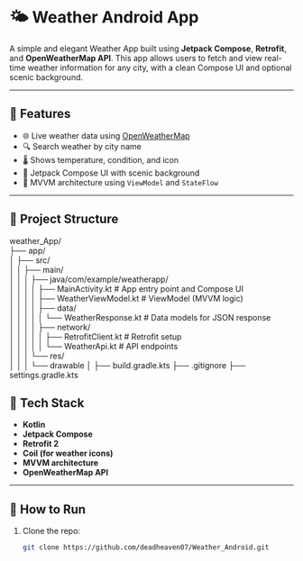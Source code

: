 # 🌤️ Weather Android App

A simple and elegant Weather App built using **Jetpack Compose**, **Retrofit**, and **OpenWeatherMap API**. This app allows users to fetch and view real-time weather information for any city, with a clean Compose UI and optional scenic background.

---

## 📱 Features

- 🌐 Live weather data using [OpenWeatherMap](https://openweathermap.org/)
- 🔍 Search weather by city name
- 🌡️ Shows temperature, condition, and icon
- 🎨 Jetpack Compose UI with scenic background
- 🔄 MVVM architecture using `ViewModel` and `StateFlow`

---

## 📂 Project Structure

weather_App/                                                                        
├── app/                                                                
│ ├── src/                                                                     
│ │ ├── main/                                                                                 
│ │ │ ├── java/com/example/weatherapp/                                                                           
│ │ │ │ ├── MainActivity.kt # App entry point and Compose UI                                                            
│ │ │ │ ├── WeatherViewModel.kt # ViewModel (MVVM logic)                                                                 
│ │ │ │ ├── data/                                                                                      
│ │ │ │ │ └── WeatherResponse.kt # Data models for JSON response                                                        
│ │ │ │ ├── network/                                                                    
│ │ │ │ │ ├── RetrofitClient.kt # Retrofit setup                                                   
│ │ │ │ │ └── WeatherApi.kt # API endpoints                                                           
│ │ │ └── res/                                                                                     
│ │ │ └── drawable
│ ├── build.gradle.kts
├── .gitignore
├── settings.gradle.kts

## 🔧 Tech Stack

- **Kotlin**
- **Jetpack Compose**
- **Retrofit 2**
- **Coil (for weather icons)**
- **MVVM architecture**
- **OpenWeatherMap API**

---

## 🚀 How to Run

1. Clone the repo:
   ```bash
   git clone https://github.com/deadheaven07/Weather_Android.git
